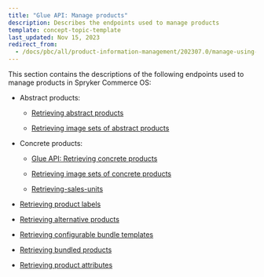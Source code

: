 ```yaml
---
title: "Glue API: Manage products"
description: Describes the endpoints used to manage products
template: concept-topic-template
last_updated: Nov 15, 2023
redirect_from:
  - /docs/pbc/all/product-information-management/202307.0/manage-using-glue-api/glue-api-manage-products.html
---
```


This section contains the descriptions of the following endpoints used to manage products in Spryker Commerce OS:  
* Abstract products:

  * [Retrieving abstract products](/docs/pbc/all/product-information-management/{{page.version}}/base-shop/manage-using-glue-api/abstract-products/glue-api-retrieve-abstract-products.html)

  * [Retrieving image sets of abstract products](/docs/pbc/all/product-information-management/{{page.version}}/base-shop/manage-using-glue-api/abstract-products/glue-api-retrieve-image-sets-of-abstract-products.html)

* Concrete products:

  * [Glue API: Retrieving concrete products](/docs/pbc/all/product-information-management/{{page.version}}/base-shop/manage-using-glue-api/concrete-products/glue-api-retrieve-concrete-products.html)

  * [Retrieving image sets of concrete products](/docs/dg/dev/glue-api/{{page.version}}/managing-products/concrete-products/retrieving-image-sets-of-concrete-products.html)

  * [Retrieving-sales-units](/docs/dg/dev/glue-api/{{page.version}}/managing-products/concrete-products/retrieving-sales-units.html)


* [Retrieving product labels](/docs/pbc/all/product-information-management/{{page.version}}/base-shop/manage-using-glue-api/glue-api-retrieve-product-labels.html)

* [Retrieving alternative products](/docs/pbc/all/product-information-management/{{page.version}}/base-shop/manage-using-glue-api/glue-api-retrieve-alternative-products.html)
* [Retrieving configurable bundle templates](/docs/pbc/all/product-information-management/{{page.version}}/base-shop/manage-using-glue-api/glue-api-retrieve-configurable-bundle-templates.html)
* [Retrieving bundled products](/docs/dg/dev/glue-api/{{page.version}}/managing-products/retrieving-bundled-products.html)
* [Retrieving product attributes](/docs/dg/dev/glue-api/{{page.version}}/managing-products/retrieving-product-attributes.html)
